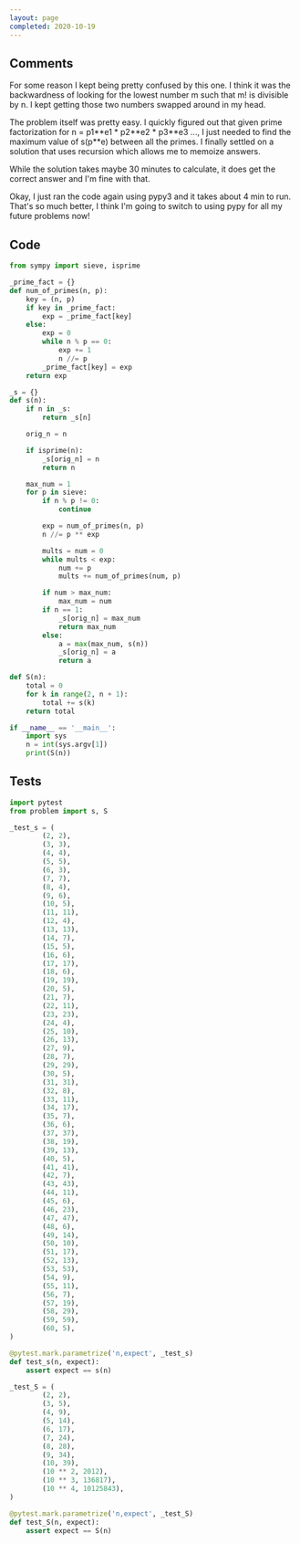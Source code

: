```yaml
---
layout: page
completed: 2020-10-19
---
```


## Comments

For some reason I kept being pretty confused by this one.  I think it was the
backwardness of looking for the lowest number m such that m! is divisible by n.
I kept getting those two numbers swapped around in my head.

The problem itself was pretty easy.  I quickly figured out that given prime
factorization for n = p1\*\*e1 * p2\*\*e2 * p3\*\*e3 ..., I just needed to find the
maximum value of s(p\*\*e) between all the primes.  I finally settled on a
solution that uses recursion which allows me to memoize answers.

While the solution takes maybe 30 minutes to calculate, it does get the correct
answer and I'm fine with that.

Okay, I just ran the code again using pypy3 and it takes about 4 min to run.
That's so much better, I think I'm going to switch to using pypy for all my
future problems now!

## Code

```python
from sympy import sieve, isprime

_prime_fact = {}
def num_of_primes(n, p):
    key = (n, p)
    if key in _prime_fact:
        exp = _prime_fact[key]
    else:
        exp = 0
        while n % p == 0:
            exp += 1
            n //= p
        _prime_fact[key] = exp
    return exp

_s = {}
def s(n):
    if n in _s:
        return _s[n]

    orig_n = n

    if isprime(n):
        _s[orig_n] = n
        return n

    max_num = 1
    for p in sieve:
        if n % p != 0:
            continue

        exp = num_of_primes(n, p)
        n //= p ** exp

        mults = num = 0
        while mults < exp:
            num += p
            mults += num_of_primes(num, p)

        if num > max_num:
            max_num = num
        if n == 1:
            _s[orig_n] = max_num
            return max_num
        else:
            a = max(max_num, s(n))
            _s[orig_n] = a
            return a

def S(n):
    total = 0
    for k in range(2, n + 1):
        total += s(k)
    return total

if __name__ == '__main__':
    import sys
    n = int(sys.argv[1])
    print(S(n))
```

## Tests

```python
import pytest
from problem import s, S

_test_s = (
        (2, 2),
        (3, 3),
        (4, 4),
        (5, 5),
        (6, 3),
        (7, 7),
        (8, 4),
        (9, 6),
        (10, 5),
        (11, 11),
        (12, 4),
        (13, 13),
        (14, 7),
        (15, 5),
        (16, 6),
        (17, 17),
        (18, 6),
        (19, 19),
        (20, 5),
        (21, 7),
        (22, 11),
        (23, 23),
        (24, 4),
        (25, 10),
        (26, 13),
        (27, 9),
        (28, 7),
        (29, 29),
        (30, 5),
        (31, 31),
        (32, 8),
        (33, 11),
        (34, 17),
        (35, 7),
        (36, 6),
        (37, 37),
        (38, 19),
        (39, 13),
        (40, 5),
        (41, 41),
        (42, 7),
        (43, 43),
        (44, 11),
        (45, 6),
        (46, 23),
        (47, 47),
        (48, 6),
        (49, 14),
        (50, 10),
        (51, 17),
        (52, 13),
        (53, 53),
        (54, 9),
        (55, 11),
        (56, 7),
        (57, 19),
        (58, 29),
        (59, 59),
        (60, 5),
)

@pytest.mark.parametrize('n,expect', _test_s)
def test_s(n, expect):
    assert expect == s(n)

_test_S = (
        (2, 2),
        (3, 5),
        (4, 9),
        (5, 14),
        (6, 17),
        (7, 24),
        (8, 28),
        (9, 34),
        (10, 39),
        (10 ** 2, 2012),
        (10 ** 3, 136817),
        (10 ** 4, 10125843),
)

@pytest.mark.parametrize('n,expect', _test_S)
def test_S(n, expect):
    assert expect == S(n)
```
